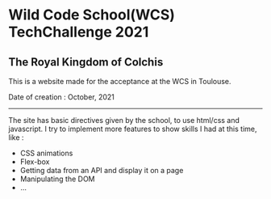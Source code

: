 # Wild Code School(WCS) TechChallenge 2021

## The Royal Kingdom of Colchis



This is a website made for the acceptance at the WCS in Toulouse.

Date of creation : October, 2021

---

The site has basic directives given by the school, to use html/css and javascript.
I try to implement more features to show skills I had at this time, like :
- CSS animations
- Flex-box
- Getting data from an API and display it on a page
- Manipulating the DOM
- ...


